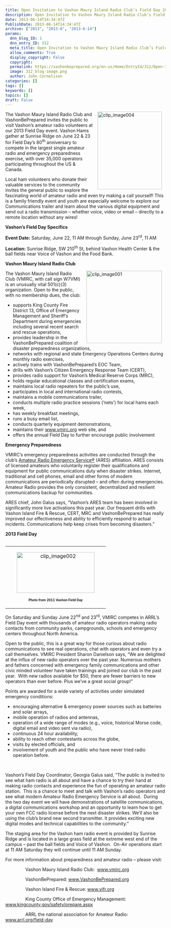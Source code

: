 ```yaml
---
title: Open Invitation to Vashon Maury Island Radio Club’s Field Day 2013-- June 22 & 23
description: Open Invitation to Vashon Maury Island Radio Club’s Field Day 2013-- June 22 & 23
date: 2013-06-14T14:34:47Z
PublishDate: 2013-06-14T14:34:47Z
archive: ["2013", "2013-6", "2013-6-14"]
params:
  dnn_blog_ID: 1
  dnn_entry_ID: 312
  meta_title: Open Invitation to Vashon Maury Island Radio Club’s Field Day 2013-- June 22 & 23
  allow_comments: True
  display_copyright: False
  copyright:
  permalink: https://vashonbeprepared.org/en-us/Home/EntryId/312/Open-Invitation-to-Vashon-Maury-Island-Radio-Club-rsquo-s-Field-Day-2013-June-22-amp-23
  image: 312_blog-image.png
  author: John Cornelison
categories: []
tags: []
keywords: []
topics: []
draft: False
---
```


<p><a href="./images/312/Windows-Live-Writer-Vashon-Maury-Island-Radio-Club-Invites-Y_66DB-clip_image004_2.jpg"><img title="clip_image004" style="border-top: 0px; border-right: 0px; background-image: none; border-bottom: 0px; float: right; padding-top: 0px; padding-left: 0px; border-left: 0px; display: inline; padding-right: 0px" border="0" hspace="12" alt="clip_image004" align="right" src="./images/312/Windows-Live-Writer-Vashon-Maury-Island-Radio-Club-Invites-Y_66DB-clip_image004_thumb.jpg" width="202" height="244" /></a>The Vashon Maury Island Radio Club and VashonBePrepared invites the public to visit Vashon’s amateur radio volunteers at our 2013 Field Day event. Vashon Hams gather at Sunrise Ridge on June 22 &amp; 23 for Field Day’s 80<sup>th</sup> anniversary to compete in the largest single amateur radio and emergency preparedness exercise, with over 35,000 operators participating throughout the US &amp; Canada.</p>  <p>Local ham volunteers who donate their valuable services to the community invites the general public to explore the fascinating world of amateur radio and even try making a call yourself! This is a family friendly event and youth are especially welcome to explore our Communications trailer and learn about the various digital equipment and send out a radio transmission – whether voice, video or email – directly to a remote location without any wires!</p>  <p><b>Vashon’s Field Day Specifics</b></p>  <p><b>Event Date:</b> Saturday, June 22, 11 AM through Sunday, June 23<sup>rd</sup>, 11 AM</p>  <p><b>Location:</b> Sunrise Ridge, SW 210<sup>th</sup> St, behind Vashon Health Center &amp; the ball fields near Voice of Vashon and the Food Bank.</p>  <p><strong>Vashon Maury Island Radio Club</strong></p>  <p><a href="./images/312/Windows-Live-Writer-Vashon-Maury-Island-Radio-Club-Invites-Y_66DB-clip_image001_2.gif"><img title="clip_image001" style="border-top: 0px; border-right: 0px; background-image: none; border-bottom: 0px; float: right; padding-top: 0px; padding-left: 0px; border-left: 0px; display: inline; padding-right: 0px" border="0" hspace="12" alt="clip_image001" align="right" src="./images/312/Windows-Live-Writer-Vashon-Maury-Island-Radio-Club-Invites-Y_66DB-clip_image001_thumb.gif" width="237" height="227" /></a>The Vashon Maury Island Radio Club (VMIRC, with call sign W7VMI) is an unusually vital 501(c)(3) organization. Open to the public, with no membership dues, the club:</p>  <ul>   <li>supports King County Fire District 13, Office of Emergency Management and Sheriff’s Department during emergencies including several recent search and rescue operations,</li>    <li>provides leadership in the VashonBePrepared coalition of disaster preparedness organizations,</li>    <li>networks with regional and state Emergency Operations Centers during monthly radio exercises, </li>    <li>actively trains with VashonBePrepared’s EOC Team,</li>    <li>drills with Vashon’s Citizen Emergency Response Team (CERT), </li>    <li>provides radio support for Vashon’s Medical Reserve Corps (MRC),</li>    <li>holds regular educational classes and certification exams,&#160; </li>    <li>maintains local radio repeaters for the public’s use,</li>    <li>participates in local and international radio contests, </li>    <li>maintains a mobile communications trailer,</li>    <li>conducts multiple radio practice sessions (‘nets’) for local hams each week,</li>    <li>has weekly breakfast meetings, </li>    <li>runs a busy email list, </li>    <li>conducts quarterly equipment demonstrations,</li>    <li>maintains their <a href="http://www.vmirc.org">www.vmirc.org</a> web site, and</li>    <li>offers the annual Field Day to further encourage public involvement</li> </ul>  <p><b></b></p>  <p><b>Emergency Preparedness</b></p>  <p>VMIRC’s emergency preparedness activities are conducted through the club’s <a href="http://www.arrl.org/ares">Amateur Radio Emergency Service®</a> (ARES) affiliation. ARES consists of licensed amateurs who voluntarily register their qualifications and equipment for public communications duty when disaster strikes. Internet, traditional and cell phones, email and other forms of modern communications are periodically disrupted – and often during emergencies. Amateur Radio provides the only consistent, decentralized and resilient communications backup for communities.</p>  <p>ARES chief, John Galus says, “Vashon’s ARES team has been involved in significantly more live activations this past year. Our frequent drills with Vashon Island Fire &amp; Rescue, CERT, MRC and VashonBePrepared has really improved our effectiveness and ability to efficiently respond to actual incidents. Communications help keep crises from becoming disasters.”</p>  <p><b></b></p>  <p><b>2013 Field Day</b></p>  <div>   <div align="right">     <table cellspacing="0" cellpadding="5" width="300" align="right" border="0"><tbody>         <tr>           <td width="300">             <p align="center"><a href="./images/312/Windows-Live-Writer-Vashon-Maury-Island-Radio-Club-Invites-Y_66DB-clip_image002_2.jpg"><img title="clip_image002" style="border-top: 0px; border-right: 0px; background-image: none; border-bottom: 0px; padding-top: 0px; padding-left: 0px; border-left: 0px; display: inline; padding-right: 0px" border="0" alt="clip_image002" src="./images/312/Windows-Live-Writer-Vashon-Maury-Island-Radio-Club-Invites-Y_66DB-clip_image002_thumb.jpg" width="244" height="128" /></a><b></b> </p>              <p align="center"><b><font size="1">Photo from 2011 Vashon Field Day</font></b></p>           </td>         </tr>       </tbody></table>   </div> On Saturday and Sunday June 22<sup>nd</sup> and 23<sup>rd</sup>, VMIRC competes in ARRL’s Field Day event with thousands of amateur radio operators making radio contacts from community parks, campgrounds, schools and emergency centers throughout North America. </div>  <p>Open to the public, this is a great way for those curious about radio communications to see real operations, chat with operators and even try a call themselves. VMIRC President Sharon Danielson says, “We are delighted at the influx of new radio operators over the past year. Numerous mothers and fathers concerned with emergency family communications and other civic minded volunteer have taken trainings and joined our club in the past year.&#160; With new radios available for $50, there are fewer barriers to new operators than ever before. Plus we’ve a great social group!”</p>  <p>Points are awarded for a wide variety of activities under simulated emergency conditions:</p>  <ul>   <li>encouraging alternative &amp; emergency power sources such as batteries and solar arrays, </li>    <li>mobile operation of radios and antennas, </li>    <li>operation of a wide range of modes (e.g., voice, historical Morse code, digital email and video sent via radio), </li>    <li>continuous 24 hour availability,</li>    <li>ability to reach other contestants across the globe,</li>    <li>visits by elected officials, and </li>    <li>involvement of youth and the public who have never tried radio operation before.</li> </ul>  <p>&#160;</p>  <p>Vashon’s Field Day Coordinator, Georgia Galus said, “The public is invited to see what ham radio is all about and have a chance to try their hand at making radio contacts and experience the fun of operating an amateur radio station.&#160; This is a chance to meet and talk with Vashon’s radio operators and see what modern Amateur Radio Emergency Service is all about.&#160; During the two day event we will have demonstrations of satellite communications, a digital communications workshop and an opportunity to learn how to get your own FCC radio license before the next disaster strikes. We’ll also be using the club’s brand new second transmitter. It provides exciting new digital modes and technical capabilities to the community.”</p>  <p>The staging area for the Vashon ham radio event is provided by Sunrise Ridge and is located in a large grass field at the extreme west end of the campus – past the ball fields and Voice of Vashon.&#160; On-Air operations start at 11 AM Saturday they will continue until 11 AM Sunday.</p>  <p>For more information about preparedness and amateur radio – please visit:</p>  <p>&#160;&#160;&#160;&#160;&#160;&#160;&#160;&#160;&#160;&#160;&#160;&#160;&#160;&#160;&#160; Vashon Maury Island Radio Club:&#160; <a href="http://www.vmirc.org">www.vmirc.org</a></p>  <p>&#160;&#160;&#160;&#160;&#160;&#160;&#160;&#160;&#160;&#160;&#160;&#160;&#160;&#160;&#160; VashonBePrepared: <a href="http://www.VashonBePrepared.org">www.VashonBePrepared.org</a></p>  <p>&#160;&#160;&#160;&#160;&#160;&#160;&#160;&#160;&#160;&#160;&#160;&#160;&#160;&#160;&#160; Vashon Island Fire &amp; Rescue: <a href="http://www.vifr.org">www.vifr.org</a></p>  <p>&#160;&#160;&#160;&#160;&#160;&#160;&#160;&#160;&#160;&#160;&#160;&#160;&#160;&#160;&#160; King County Office of Emergency Management: <a href="http://www.kingcounty.gov/safety/prepare.aspx">www.kingcounty.gov/safety/prepare.aspx</a></p>  <p>&#160;&#160;&#160;&#160;&#160;&#160;&#160;&#160;&#160;&#160;&#160;&#160;&#160;&#160;&#160; ARRL the national association for Amateur Radio:&#160; <a href="http://www.arrl.org/field-day">www.arrl.org/field-day</a></p>
